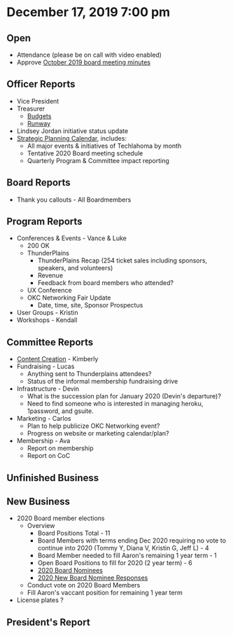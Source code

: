 # December 17, 2019 7:00 pm

## Open
* Attendance (please be on call with video enabled)
* Approve [October 2019 board meeting minutes](https://github.com/techlahoma/board_meetings/blob/master/2019/10_october_minutes.md)

## Officer Reports
* Vice President
* Treasurer
    - [Budgets](https://docs.google.com/spreadsheets/d/1tw-q8jl-9VMMZ2OmxKM6sCq0A82pPU8yLPMsnaI-DGE/edit?usp=sharing)
    - [Runway](https://docs.google.com/spreadsheets/d/1BdSo4lCJLIDFu0a3EfQ3AWu2wgmotYP-qIzIDC4PXsk/edit?usp=sharing)
* Lindsey Jordan initiative status update
* [Strategic Planning Calendar](https://docs.google.com/document/d/16OUR6s3VPc_iQeE-McC4fkjQzueREpA0VNWvitVAUy8/edit?usp=sharing), includes:
    - All major events & initiatives of Techlahoma by month
    - Tentative 2020 Board meeting schedule
    - Quarterly Program & Committee impact reporting

## Board Reports
* Thank you callouts - All Boardmembers

## Program Reports
* Conferences & Events - Vance & Luke
  * 200 OK
  * ThunderPlains
    - ThunderPlains Recap (254 ticket sales including sponsors, speakers, and volunteers)
    - Revenue
    - Feedback from board members who attended?
  * UX Conference
  * OKC Networking Fair Update
    - Date, time, site, Sponsor Prospectus
* User Groups - Kristin
* Workshops - Kendall

## Committee Reports
* [Content Creation](https://github.com/techlahoma/board_meetings/blob/master/2019/attachments/12_content_creation.md) - Kimberly
* Fundraising - Lucas 
  * Anything sent to Thunderplains attendees?
  * Status of the informal membership fundraising drive
* Infrastructure - Devin
  * What is the succession plan for January 2020 (Devin's departure)?
  * Need to find someone who is interested in managing heroku, 1password, and gsuite.
* Marketing - Carlos
  * Plan to help publicize OKC Networking event?
  * Progress on website or marketing calendar/plan?
* Membership - Ava
  * Report on membership
  * Report on CoC

## Unfinished Business

## New Business
* 2020 Board member elections
  - Overview
    * Board Positions Total - 11
    * Board Members with terms ending Dec 2020 requiring no vote to continue into 2020 (Tommy Y, Diana V, Kristin G, Jeff L) - 4
    * Board Member needed to fill Aaron's remaining 1 year term - 1
    * Open Board Positions to fill for 2020 (2 year term) - 6
    * [2020 Board Nominees](https://docs.google.com/spreadsheets/d/1Fn2-vhg5Vuctgua2RCFtp-WCXbcDrvq2Nq-SlMnudcA/edit?usp=sharing)
    * [2020 New Board Nominee Responses](https://docs.google.com/spreadsheets/d/19bSOj5m1PqPufXYWTRR0Xh_MvEURCOpsarGvp3inI7w/edit?usp=sharing)
  - Conduct vote on 2020 Board Members
  - Fill Aaron's vaccant position for remaining 1 year term
* License plates ? 

## President's Report
